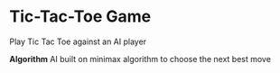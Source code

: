 # Tic-Tac-Toe Game
Play Tic Tac Toe against an AI player

**Algorithm**
AI built on minimax algorithm to choose the next best move 


